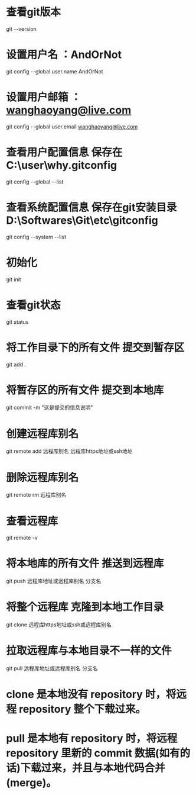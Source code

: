 # 查看git版本
git --version

# 设置用户名 ：AndOrNot
git config --global user.name AndOrNot
# 设置用户邮箱 ：wanghaoyang@live.com
git config --global user.email wanghaoyang@live.com 

# 查看用户配置信息 保存在 C:\user\why\.gitconfig
git config --global --list

# 查看系统配置信息 保存在git安装目录D:\Softwares\Git\etc\gitconfig
git config --system --list

# 初始化
git init

# 查看git状态
git status

# 将工作目录下的所有文件 提交到暂存区
git add .

# 将暂存区的所有文件 提交到本地库
git commit -m "这是提交的信息说明"

# 创建远程库别名 
git remote add 远程库别名 远程库https地址或ssh地址

# 删除远程库别名
git remote rm 远程库别名

# 查看远程库
git remote -v

# 将本地库的所有文件 推送到远程库
git push 远程库地址或远程库别名 分支名

# 将整个远程库 克隆到本地工作目录
git clone 远程库https地址或ssh或远程库别名

# 拉取远程库与本地目录不一样的文件
git pull 远程库地址或远程库别名 分支名

# clone 是本地没有 repository 时，将远程 repository 整个下载过来。
# pull 是本地有 repository 时，将远程 repository 里新的 commit 数据(如有的话)下载过来，并且与本地代码合并(merge)。